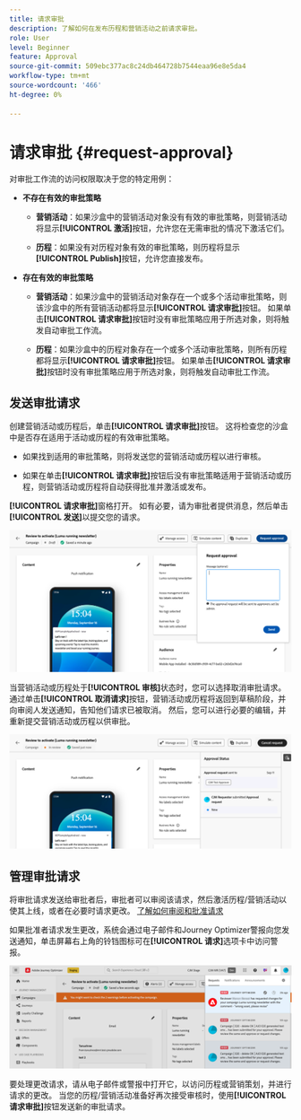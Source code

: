 ```yaml
---
title: 请求审批
description: 了解如何在发布历程和营销活动之前请求审批。
role: User
level: Beginner
feature: Approval
source-git-commit: 509ebc377ac8c24db464728b7544eaa96e8e5da4
workflow-type: tm+mt
source-wordcount: '466'
ht-degree: 0%

---
```



# 请求审批 {#request-approval}

对审批工作流的访问权限取决于您的特定用例：

* **不存在有效的审批策略**

   * **营销活动**：如果沙盒中的营销活动对象没有有效的审批策略，则营销活动将显示&#x200B;**[!UICONTROL 激活]**&#x200B;按钮，允许您在无需审批的情况下激活它们。

   * **历程**：如果没有对历程对象有效的审批策略，则历程将显示&#x200B;**[!UICONTROL Publish]**&#x200B;按钮，允许您直接发布。

* **存在有效的审批策略**

   * **营销活动**：如果沙盒中的营销活动对象存在一个或多个活动审批策略，则该沙盒中的所有营销活动都将显示&#x200B;**[!UICONTROL 请求审批]**&#x200B;按钮。
如果单击&#x200B;**[!UICONTROL 请求审批]**&#x200B;按钮时没有审批策略应用于所选对象，则将触发自动审批工作流。

   * **历程**：如果沙盒中的历程对象存在一个或多个活动审批策略，则所有历程都将显示&#x200B;**[!UICONTROL 请求审批]**&#x200B;按钮。
如果单击&#x200B;**[!UICONTROL 请求审批]**&#x200B;按钮时没有审批策略应用于所选对象，则将触发自动审批工作流。

## 发送审批请求

创建营销活动或历程后，单击&#x200B;**[!UICONTROL 请求审批]**&#x200B;按钮。 这将检查您的沙盒中是否存在适用于活动或历程的有效审批策略。

* 如果找到适用的审批策略，则将发送您的营销活动或历程以进行审核。

* 如果在单击&#x200B;**[!UICONTROL 请求审批]**&#x200B;按钮后没有审批策略适用于营销活动或历程，则营销活动或历程将自动获得批准并激活或发布。

**[!UICONTROL 请求审批]**&#x200B;窗格打开。 如有必要，请为审批者提供消息，然后单击&#x200B;**[!UICONTROL 发送]**&#x200B;以提交您的请求。

![](assets/approval-request.png)

当营销活动或历程处于&#x200B;**[!UICONTROL 审核]**&#x200B;状态时，您可以选择取消审批请求。 通过单击&#x200B;**[!UICONTROL 取消请求]**&#x200B;按钮，营销活动或历程将返回到草稿阶段，并向审阅人发送通知，告知他们请求已被取消。 然后，您可以进行必要的编辑，并重新提交营销活动或历程以供审批。

![](assets/approval-cancel.png)

## 管理审批请求

将审批请求发送给审批者后，审批者可以审阅该请求，然后激活历程/营销活动以使其上线，或者在必要时请求更改。 [了解如何审阅和批准请求](review-approve-request.md)

如果批准者请求发生更改，系统会通过电子邮件和Journey Optimizer警报向您发送通知，单击屏幕右上角的铃铛图标可在&#x200B;**[!UICONTROL 请求]**&#x200B;选项卡中访问警报。

![](assets/changes-requested.png)

要处理更改请求，请从电子邮件或警报中打开它，以访问历程或营销策划，并进行请求的更改。 当您的历程/营销活动准备好再次接受审核时，使用&#x200B;**[!UICONTROL 请求审批]**&#x200B;按钮发送新的审批请求。



